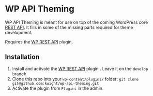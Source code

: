 WP API Theming
===

WP API Theming is meant for use on top of the coming WordPress core [REST API](http://wp-api.org). It fills in some of the missing parts required for theme development.

Requires the [WP REST API](https://github.com/WP-API/WP-API) plugin.

## Installation

1. Install and activate the [WP REST API](https://github.com/WP-API/WP-API) plugin . Leave it on the `develop` branch.
2. Clone this repo into your `wp-content/plugins/` folder: `git clone git@github.com:kwight/wp-api-theming.git`
3. Activate the plugin from `Plugins` in the admin.
